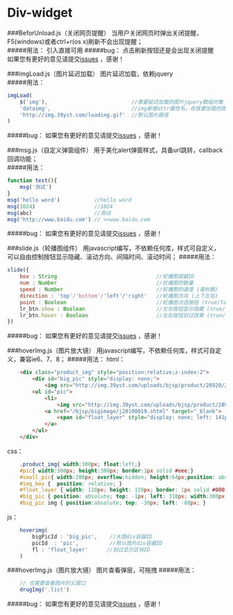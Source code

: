 # Div-widget

###BeforUnload.js（关闭网页提醒）
当用户关闭网页时弹出关闭提醒，F5(windows)或者ctrl+r(os x)刷新不会出现提醒；  
#####用法：
引入直接可用
#####bug：
点击刷新按钮还是会出现关闭提醒  
如果您有更好的意见请提交[issues](https://github.com/div-wang/Div-widget/issues) ，感谢！  

###imgLoad.js（图片延迟加载）
图片延迟加载，依赖jquery   
#####用法：
```javascript
imgLoad(
	$('img'),    						//需要延迟加载的图片jquery数组对象
	'dataimg', 							//img新增attr属性名，存放要加载的图片
	'http://img.39yst.com/loading.gif' 	//默认图片路径
)
```  
#####bug：
如果您有更好的意见请提交[issues](https://github.com/div-wang/Div-widget/issues) ，感谢！

###msg.js（自定义弹窗组件）
用于美化alert弹窗样式，具备url跳转，callback回调功能；  
#####用法：
```javascript
function test(){
	msg('测试')
}
msg('hello word') 			//hello word
msg(1024) 					//1024
msg(abc) 					//测试
msg('http://www.baidu.com') // >>www.baidu.com
```  
#####bug：
如果您有更好的意见请提交[issues](https://github.com/div-wang/Div-widget/issues) ，感谢！


###slide.js（轮播图组件）
用javascript编写，不依赖任何库，样式可自定义，可以自由控制按钮显示隐藏、滚动方向、间隔时间、滚动时间；
#####用法：
```javascript
slide({
    box : String 								//轮播图容器ID 
    num : Number    							//轮播图的数量 
    speed : Number  							//轮播图的速度 (毫秒数)
    direction : 'top'/'bottom'/'left'/'right'  	//轮播图方向 (上下左右)
    point : Boolean  							//轮播图点选按钮 (true/false)
    lr_btn.show : Boolean  						//左右按钮显示隐藏 (true/false)
    lr_btn.hover : Boolean 						//左右按钮划过效果 (true/false)
})
```  
#####bug：
如果您有更好的意见请提交[issues](https://github.com/div-wang/Div-widget/issues) ，感谢！


###hoverImg.js（图片放大镜）
用javascript编写，不依赖任何库，样式可自定义，兼容ie6、7、8；
#####用法：
html：
```html
    <div class="product_img" style="position:relative;z-index:2">
        <div id="big_pic" style="display: none;">
            <img src="http://img.39yst.com/uploads/bjsp/product/28920/2015050506334483.jpg" width="800" height="800"></div>
        <ul id="pic">
            <li>
                <img src="http://img.39yst.com/uploads/bjsp/product/28920/2015050506334483.jpg" width="300" height="300"></li>
            <a href="/bjsp/bigimage/j20100019.shtml" target="_blank">
                <span id="float_layer" style="display: none; left: 141px; top: 190px;"></span>
            </a>
        </ul>
    </div>
``` 
css：
```css
    .product_img{ width:300px; float:left;}
    #pic{ width:300px; height:300px; border:1px solid #eee;}
    #small_pic{ width:280px; overflow:hidden; height:64px;position: absolute;left: 0px;top: 0}
    #img_box {  position: relative; }
    #float_layer { width: 110px; height: 110px; border: 1px solid #000; background: #fff; filter: alpha(opacity: 30); opacity: 0.3; position: absolute; top: 0; left: 0; display:none; }
    #big_pic { position: absolute; top: -1px; left: 310px; width:300px; height:300px; overflow:hidden; border:2px solid #CCC; display:none;z-index: 10 }
    #big_pic img { position:absolute; top: -30px; left: -80px; }
``` 
js：  
```javascript
    hoverimg(
        bigPicId : 'big_pic',    //大图div容器ID
        picId  : 'pic',          //默认图片div容器ID
        fl : 'float_layer'      //划过显示区块ID
    )
```  
###hoverImg.js（图片放大镜）
图片查看弹层，可拖拽
#####用法：
```javascript
    // 也需要查看图片的父窗口
    drugImg('.list')
```  
#####bug：
如果您有更好的意见请提交[issues](https://github.com/div-wang/Div-widget/issues) ，感谢！
